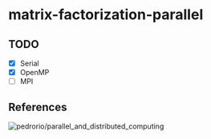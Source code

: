 # matrix-factorization-parallel

## TODO

- [x] Serial
- [x] OpenMP
- [ ] MPI

## References

![pedrorio/parallel_and_distributed_computing](https://github.com/pedrorio/parallel_and_distributed_computing)
